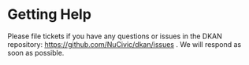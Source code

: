 Getting Help
==========

Please file tickets if you have any questions or issues in the DKAN repository: https://github.com/NuCivic/dkan/issues . We will respond as soon as possible.
